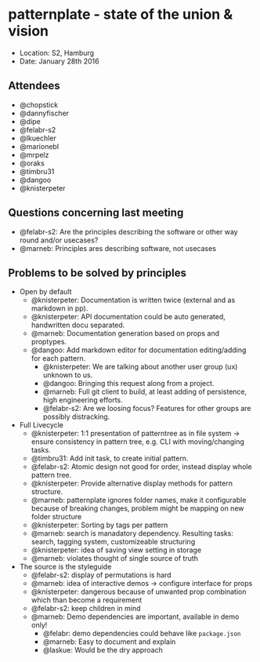 
# patternplate - state of the union & vision
* Location: S2, Hamburg
* Date: January 28th 2016

## Attendees
* @chopstick
* @dannyfischer
* @dipe
* @felabr-s2
* @lkuechler
* @marionebl
* @mrpelz
* @oraks
* @timbru31
* @dangoo
* @knisterpeter

## Questions concerning last meeting
- @felabr-s2: Are the principles describing the software or other way round and/or usecases?
- @marneb: Principles ares describing software, not usecases

## Problems to be solved by principles
* Open by default
  - @knisterpeter: Documentation is written twice (external and as markdown in pp).
  - @knisterpeter: API documentation could be auto generated, handwritten docu separated.
  - @marneb: Documentation generation based on props and proptypes.
  - @dangoo: Add markdown editor for documentation editing/adding for each pattern.
    - @knisterpeter: We are talking about another user group (ux) unknown to us.
    - @dangoo: Bringing this request along from a project.
    - @marneb: Full git client to build, at least adding of persistence, high engineering efforts.
    - @felabr-s2: Are we loosing focus? Features for other groups are possibly distracking.
* Full Livecycle
  - @knisterpeter: 1:1 presentation of patterntree as in file system -> ensure consistency in pattern tree, e.g. CLI with moving/changing tasks.
  - @timbru31: Add init task, to create initial pattern.
  - @felabr-s2: Atomic design not good for order, instead display whole pattern tree.
  - @knisterpeter: Provide alternative display methods for pattern structure.
  - @marneb: patternplate ignores folder names, make it configurable because of breaking changes, problem might be mapping on new folder structure
  - @knisterpeter: Sorting by tags per pattern
  - @marneb: search is manadatory dependency. Resulting tasks: search, tagging system, customizeable structuring
  - @knisterpeter: idea of saving view setting in storage
  - @marneb: violates thought of single source of truth
* The source is the styleguide
  - @felabr-s2: display of permutations is hard
  - @marneb: idea of interactive demos -> configure interface for props
  - @knisterpeter: dangerous because of unwanted prop combination which than become a requirement
  - @felabr-s2: keep children in mind
  - @marneb: Demo dependencies are important, available in demo only!
    - @felabr: demo dependencies could behave like `package.json`
    - @marneb: Easy to document and explain
    - @laskue: Would be the dry approach
